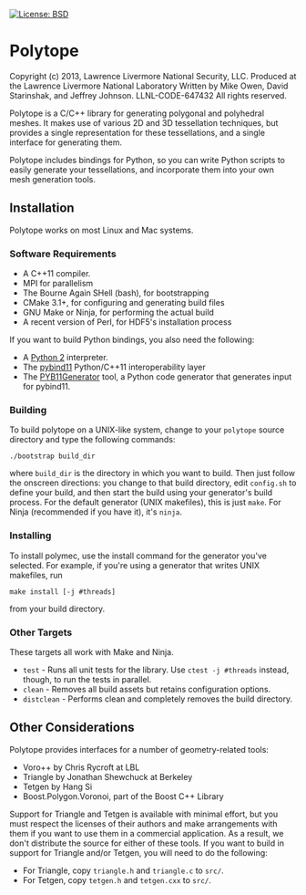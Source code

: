 [![License: BSD](https://img.shields.io/badge/License-BSD%202.0-brightgreen.svg)](https://opensource.org/licenses/MPL-2.0)

# Polytope

Copyright (c) 2013, Lawrence Livermore National Security, LLC.
Produced at the Lawrence Livermore National Laboratory
Written by Mike Owen, David Starinshak, and Jeffrey Johnson.
LLNL-CODE-647432
All rights reserved.

Polytope is a C/C++ library for generating polygonal and polyhedral meshes.
It makes use of various 2D and 3D tessellation techniques, but provides a
single representation for these tessellations, and a single interface for
generating them.

Polytope includes bindings for Python, so you can write Python scripts to
easily generate your tessellations, and incorporate them into your own
mesh generation tools.

## Installation

Polytope works on most Linux and Mac systems.

### Software Requirements

+ A C++11 compiler.
+ MPI for parallelism
+ The Bourne Again SHell (bash), for bootstrapping
+ CMake 3.1+, for configuring and generating build files
+ GNU Make or Ninja, for performing the actual build
+ A recent version of Perl, for HDF5's installation process

If you want to build Python bindings, you also need the following:
+ A [Python 2](https://www.python.org/downloads) interpreter.
+ The [pybind11](https://github.com/pybind/pybind11) Python/C++11
  interoperability layer
+ The [PYB11Generator](https://github.com/jmikeowen/PYB11Generator) tool,
  a Python code generator that generates input for pybind11.

### Building

To build polytope on a UNIX-like system, change to your `polytope` source
directory and type the following commands:

```
./bootstrap build_dir
```

where `build_dir` is the directory in which you want to build. Then just
follow the onscreen directions: you change to that build directory, edit
`config.sh` to define your build, and then start the build using your
generator's build process. For the default generator (UNIX makefiles), this
is just `make`. For Ninja (recommended if you have it), it's `ninja`.

### Installing

To install polymec, use the install command for the generator you've selected.
For example, if you're using a generator that writes UNIX makefiles, run

```
make install [-j #threads]
```

from your build directory.

### Other Targets

These targets all work with Make and Ninja.

+ `test` - Runs all unit tests for the library. Use `ctest -j #threads` instead, though, to run the tests in parallel.
+ `clean` - Removes all build assets but retains configuration options.
+ `distclean` - Performs clean and completely removes the build directory.

## Other Considerations

Polytope provides interfaces for a number of geometry-related tools:

+ Voro++ by Chris Rycroft at LBL
+ Triangle by Jonathan Shewchuck at Berkeley
+ Tetgen by Hang Si
+ Boost.Polygon.Voronoi, part of the Boost C++ Library

Support for Triangle and Tetgen is available with minimal effort, but you
must respect the licenses of their authors and make arrangements with them
if you want to use them in a commercial application. As a result, we don't
distribute the source for either of these tools. If you want to build in
support for Triangle and/or Tetgen, you will need to do the following:

+ For Triangle, copy `triangle.h` and `triangle.c` to `src/`.
+ For Tetgen, copy `tetgen.h` and `tetgen.cxx` to `src/`.

